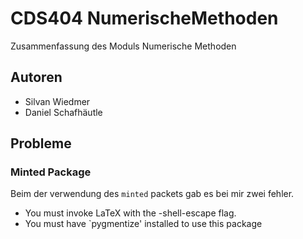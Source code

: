 # CDS404 NumerischeMethoden

Zusammenfassung des Moduls Numerische Methoden

## Autoren

+ Silvan Wiedmer
+ Daniel Schafhäutle

## Probleme

### Minted Package

Beim der verwendung des `minted` packets gab es bei mir zwei fehler.

+ You must invoke LaTeX with the -shell-escape flag.
+ You must have `pygmentize' installed to use this package
